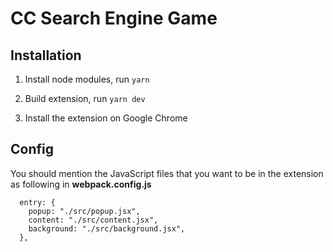 # CC Search Engine Game

## Installation

1. Install node modules, run
   `yarn`

2. Build extension, run
   `yarn dev`

3. Install the extension on Google Chrome


## Config

 You should mention the JavaScript files that you want to be in the extension as following in **webpack.config.js**
```
  entry: {
    popup: "./src/popup.jsx",
    content: "./src/content.jsx",
    background: "./src/background.jsx",
  },
```
